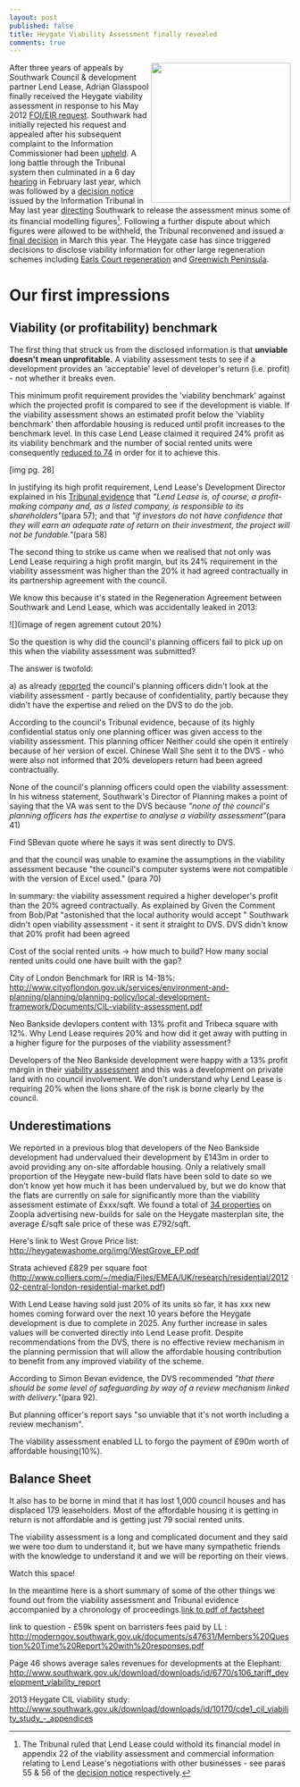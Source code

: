 ```yaml
---
layout: post
published: false
title: Heygate Viability Assessment finally revealed
comments: true
---
```


<img src="http://crappistmartin.github.io/images/ViabilityAssessment.png" width="250" align="right">After three years of appeals by Southwark Council & development partner Lend Lease, Adrian Glasspool finally received the Heygate viability assessment in response to his May 2012 [FOI/EIR request](https://www.whatdotheyknow.com/request/viability_assessment_for_plannin?unfold=1). Southwark had initially rejected his request and appealed after his subsequent complaint to the Information Commissioner had been [upheld](http://ico.org.uk/~/media/documents/decisionnotices/2013/fer_0461281.ashx). A long battle through the Tribunal system then culminated in a 6 day [hearing](http://35percent.org/blog/2014/02/11/heygate-tribunal-hearing-extended/) in February last year, which was followed by a [decision notice](http://35percent.org/blog/2014/05/10/foi-appeal-decision/) issued by the Information Tribunal in May last year [directing](http://heygate.github.io/img/FirstTierDecisionHeygate.pdf) Southwark to release the assessment minus some of its financial modelling figures[^1]. Following a further dispute about which figures were allowed to be withheld, the Tribunal reconvened and issued a [final decision](http://www.informationtribunal.gov.uk/DBFiles/Decision/i1505/London%20Borough%20of%20Southwark%20EA.2013.0162%20%2810.3.15%29%202nd%20Decision.pdf) in March this year. The Heygate case has since triggered decisions to disclose viability information for other large regeneration schemes including [Earls Court regeneration](http://ico.org.uk/~/media/documents/decisionnotices/2013/fer_0491596.ashx) and [Greenwich Peninsula](http://ico.org.uk/~/media/documents/decisionnotices/2014/fer_0524770.pdf). 


# Our first impressions
## Viability (or profitability) benchmark
The first thing that struck us from the disclosed information is that __unviable doesn't mean unprofitable.__ A viability assessment tests to see if a development provides an 'acceptable' level of developer's return (i.e. profit) - not whether it breaks even.
 
This minimum profit requirement provides the 'viability benchmark' against which the projected profit is compared to see if the development is viable. If the viability assessment shows an estimated profit below the 'viablity benchmark' then affordable housing is reduced until profit increases to the benchmark level. In this case Lend Lease claimed it required 24% profit as its viability benchmark and the number of social rented units were consequently [reduced to 74](/affordable-housing) in order for it to achieve this. 

[img pg. 28]
 
In justifying its high profit requirement, Lend Lease's Development Director explained in his [Tribunal evidence](https://www.dropbox.com/s/ljlg8vgt2zywied/RobHeasmanLegallyPrivileged%26Confidential.pdf) that _"Lend Lease is, of course, a profit-making company and, as a listed company, is responsible to its shareholders"_(para 57); and that _"if investors do not have confidence that they will earn an adequate rate of return on their investment, the project will not be fundable."_(para 58)

The second thing to strike us came when we realised that not only was Lend Lease requiring a high profit margin, but its 24% requirement in the viability assessment was higher than the 20% it had agreed contractually in its partnership agreement with the council. 

We know this because it's stated in the Regeneration Agreement between Southwark and Lend Lease, which was accidentally leaked in 2013:


![](image of regen agrement cutout 20%)

So the question is why did the council's planning officers fail to pick up on this when the viability assessment was submitted?

The answer is twofold:

a) as already [reported](http://www.independent.co.uk/voices/comment/when-councils-shroud-their-deals-with-private-developers-in-secrecy-you-get-the-feeling-somethings-up-9161072.html) the council's planning officers didn't look at the viability assessment - partly because of confidentiality, partly because they didn't have the expertise and relied on the DVS to do the job. 

According to the council's Tribunal evidence, because of its highly confidential status only one planning officer was given access to the viability assessment. This planning officer 
Neither could she open it entirely because of her version of excel.
Chinese Wall
She sent it to the DVS - who were also not informed that 20% developers return had been agreed contractually. 

None of the council's planning officers could open the viability assessment: In his
witness statement, Southwark's Director of Planning makes a point of saying that the VA was sent to the DVS because _"none of the council's planning officers has the expertise to analyse a viability assessment"_(para 41) 

Find SBevan quote where he says it was sent directly to DVS.


and that the council was unable to examine the assumptions in the viability assessment because "the council's computer systems were not compatible with the version of Excel used." (para 70)


In summary: the viability assessment required a higher developer's profit than the 20% agreed contractually. As explained by Given the 
Comment from Bob/Pat "astonished that the local authority would accept "
Southwark didn't open viability assessment - it sent it straight to DVS. DVS didn't know that 20% profit had been agreed

Cost of the social rented units -> how much to build?
How many social rented units could one have built with the gap?

City of London Benchmark for IRR is 14-18%: http://www.cityoflondon.gov.uk/services/environment-and-planning/planning/planning-policy/local-development-framework/Documents/CIL-viability-assessment.pdf

Neo Bankside devlopers content with 13% profit and Tribeca square with 12%. Why Lend Lease requires 20% and how did it get away with putting in a higher figure for the purposes of the viability assessment?

Developers of the Neo Bankside development were happy with a 13% profit margin in their [viability assessment](http://planningonline.southwark.gov.uk/DocsOnline/Documents/6014_1.pdf) and this was a development on private land with no council involvement. We don't understand why Lend Lease is requiring 20% when the lions share of the risk is borne clearly by the council.


## Underestimations
We reported in a previous blog that developers of the Neo Bankside development had undervalued their development by £143m in order to avoid providing any on-site affordable housing. Only a relatively small proportion of the Heygate new-build flats have been sold to date so we don't know yet how much it has been undervalued by, but we do know that the flats are currently on sale for significantly more than the viability assessment estimate of £xxx/sqft. We found a total of [34 properties](http://github.io/heygate-new-build-sales/) on Zoopla advertising new-builds for sale on the Heygate masterplan site, the average £/sqft sale price of these was £792/sqft.   

Here's link to West Grove Price list: http://heygatewashome.org/img/WestGrove_EP.pdf


Strata achieved £829 per square foot (http://www.colliers.com/~/media/Files/EMEA/UK/research/residential/201202-central-london-residential-market.pdf)

With Lend Lease having sold just 20% of its units so far, it has xxx new homes coming forward over the next 10 years before the Heygate development is due to complete in 2025. Any further increase in sales values will be converted directly into Lend Lease profit. Despite recommendations from the DVS, there is no effective review mechanism in the planning permission that will allow the affordable housing contribution to benefit from any improved viability of the scheme.   

According to Simon Bevan evidence, the DVS recommended _"that there should be some level of safeguarding by way of a review mechanism linked with delivery."_(para 92).

But planning officer's report says "so unviable that it's not worth including a review mechanism". 



The viability assessment enabled LL to forgo the payment of £90m worth of affordable housing(10%).


<h2>Balance Sheet</h2>
It also has to be borne in mind that it has lost 1,000 council houses and has displaced 179 leaseholders. Most of the affordable housing it is getting in return is not affordable and is getting just 79 social rented units. 

The viability assessment is a long and complicated document and they said we were too dum to understand it, but we have many sympathetic friends with the knowledge to understand it and we will be reporting on their views. 

Watch this space!

In the meantime here is a short summary of some of the other things we found out from the viability assessment and Tribunal evidence accompanied by a chronology of proceedings.[link to pdf of factsheet]() 


link to question - £59k spent on barristers fees paid by LL : http://moderngov.southwark.gov.uk/documents/s47631/Members%20Question%20Time%20Report%20with%20responses.pdf

Page 46 shows average sales revenues for developments at the Elephant: http://www.southwark.gov.uk/download/downloads/id/6770/s106_tariff_development_viability_report

2013 Heygate CIL viability study: http://www.southwark.gov.uk/download/downloads/id/10170/cde1_cil_viability_study_-_appendices





[^1]: The Tribunal ruled that Lend Lease could withold its financial model in appendix 22 of the viability assessment and commercial information relating to Lend Lease's negotiations with other businesses - see paras 55 & 56 of the [decision notice](http://heygatewashome.org/img/FirstTierDecisionHeygate.pdf) respectively.  


[^3]: See page 2 of Lend Lease's [2013 annual report](http://phx.corporate-ir.net/External.File?item=UGFyZW50SUQ9MjA0NTA3fENoaWxkSUQ9LTF8VHlwZT0z&t=1) - para 3 (Integrated Property Model) 

[^4]: See paragraph 50(ix) of [Lend Lease's response to the Tribunal](https://www.dropbox.com/s/rnblpa0ajaxk8em/LON_LIB1-%239487917-v1-Lend_Lease_EA_2013_0162_Response_to_LBS_Grounds_of_....pdf) - _"The Council’s costs as at January  2013  amounted  to about  £47.5  million  in  capital  expenditure  and  just under £18million in review costs  managing the estate"_.

[^5]: See penultimate paragraph on page 19 of this [Southwark News interview](http://35percent.org/images/SNHeygateOverage.pdf).

[^6]: See paragraph 50(ix) of [Lend Lease's response to the Tribunal](https://www.dropbox.com/s/rnblpa0ajaxk8em/LON_LIB1-%239487917-v1-Lend_Lease_EA_2013_0162_Response_to_LBS_Grounds_of_....pdf) - _"Lend Lease’s investment amounted to about £12 million as at January 2013, and Lend Lease has subsequently incurred about a further £2 million in costs."_

[^7]: See para 7.4.2 (sale price) and para 7.4.3 (staged land payments) of the [viability assessment](?????)